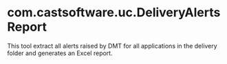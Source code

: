 # com.castsoftware.uc.DeliveryAlertsReport
This tool extract all alerts raised by DMT for all applications in the delivery folder and generates an Excel report.
